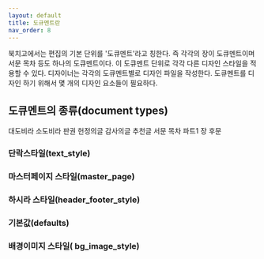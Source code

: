 ```yaml
---
layout: default
title: 도규멘트란
nav_order: 8
---
```


북치고에서는 편집의 기본 단위를 '도큐멘트'라고 칭한다.
즉 각각의 장이 도큐멘트이며 서문 목차 등도 하나의 도큐멘트이다.
이 도큐멘트 단위로 각각 다른 디자인 스타일을 적용할 수 있다.
디자이너는 각각의 도큐멘트별로 디자인 파일을 작성한다.
도큐멘트를 디자인 하기 위해서 몇 개의 디자인 요소들이 필요하다.

## 도큐멘트의 종류(document types)

대도비라
소도비라
판권
헌정의글
감사의글
추천글
서문
목차
파트1
장
후문

### 단락스타일(text_style)

### 마스터페이지 스타일(master_page)

### 하시라 스타일(header_footer_style)

### 기본값(defaults)

### 배경이미지 스타일( bg_image_style)